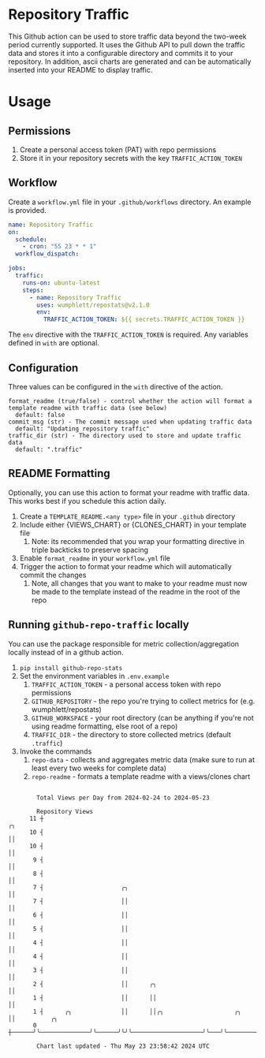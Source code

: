 # Repository Traffic

This Github action can be used to store traffic data beyond the two-week period currently supported.
It uses the Github API to pull down the traffic data and stores it into a configurable directory and commits it to your 
repository. In addition, ascii charts are generated and can be automatically inserted into your README to display traffic.

# Usage
## Permissions
1. Create a personal access token (PAT) with repo permissions
2. Store it in your repository secrets with the key `TRAFFIC_ACTION_TOKEN`

## Workflow
Create a `workflow.yml` file in your `.github/workflows` directory. An example is provided.

```yaml
name: Repository Traffic
on:
  schedule:
    - cron: "55 23 * * 1"
  workflow_dispatch:

jobs:
  traffic:
    runs-on: ubuntu-latest
    steps:
      - name: Repository Traffic
        uses: wumphlett/repostats@v2.1.0
        env:
          TRAFFIC_ACTION_TOKEN: ${{ secrets.TRAFFIC_ACTION_TOKEN }}
```
The `env` directive with the `TRAFFIC_ACTION_TOKEN` is required. Any variables defined in `with` are optional.

## Configuration
Three values can be configured in the `with` directive of the action.
```
format_readme (true/false) - control whether the action will format a template readme with traffic data (see below)
  default: false
commit_msg (str) - The commit message used when updating traffic data
  default: "Updating repository traffic"
traffic_dir (str) - The directory used to store and update traffic data
  default: ".traffic"
```

## README Formatting
Optionally, you can use this action to format your readme with traffic data. This works best if you schedule this action
daily.

1. Create a `TEMPLATE_README.<any type>` file in your `.github` directory
2. Include either {VIEWS_CHART} or {CLONES_CHART} in your template file
   1. Note: its recommended that you wrap your formatting directive in triple backticks to preserve spacing
3. Enable `format_readme` in your `workflow.yml` file
4. Trigger the action to format your readme which will automatically commit the changes
   1. Note, all changes that you want to make to your readme must now be made to the template instead of the readme in the root of the repo

## Running `github-repo-traffic` locally
You can use the package responsible for metric collection/aggregation locally instead of in a github action.

1. `pip install github-repo-stats`
2. Set the environment variables in `.env.example`
   1. `TRAFFIC_ACTION_TOKEN` - a personal access token with repo permissions
   2. `GITHUB_REPOSITORY` - the repo you're trying to collect metrics for (e.g. wumphlett/repostats)
   3. `GITHUB_WORKSPACE` - your root directory (can be anything if you're not using readme formatting, else root of a repo)
   4. `TRAFFIC_DIR` - the directory to store collected metrics (default `.traffic`)
3. Invoke the commands
   1. `repo-data` - collects and aggregates metric data (make sure to run at least every two weeks for complete data)
   2. `repo-readme` - formats a template readme with a views/clones chart

```

        Total Views per Day from 2024-02-24 to 2024-05-23

        Repository Views
      11 ┼                                                           ╭╮
      10 ┤                                                           ││
      10 ┤                                                           ││
       9 ┤                                                           ││
       8 ┤                                                           ││
       7 ┤                      ╭╮                                   ││
       7 ┤                      ││                                   ││
       6 ┤                      ││                                   ││
       5 ┤                      ││                                   ││
       4 ┤                      ││                                   ││
       4 ┤                      ││                                   ││
       3 ┤                      ││                                   ││
       2 ┤                      ││      ╭╮                           ││
       1 ┤                      ││      ││                           ││
       1 ┤      ╭╮              ││      ││╭╮                    ╭╮   ││          ╭╮
       0 ┼──────╯╰──────────────╯╰──────╯╰╯╰────────────────────╯╰───╯╰──────────╯╰────────────────

        Chart last updated - Thu May 23 23:58:42 2024 UTC
        
```
